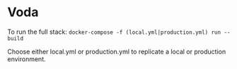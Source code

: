 # Voda
To run the full stack: `docker-compose -f (local.yml|production.yml) run --build`

Choose either local.yml or production.yml to replicate a local or production environment.